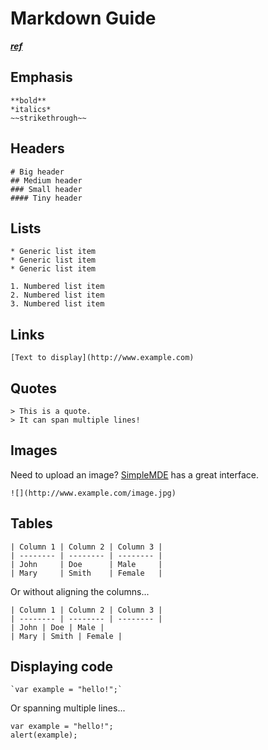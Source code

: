 # Markdown Guide

***[ref](https://simplemde.com/markdown-guide)***

## Emphasis
```
**bold**
*italics*
~~strikethrough~~
```
## Headers
```
# Big header
## Medium header
### Small header
#### Tiny header
```
## Lists
```
* Generic list item
* Generic list item
* Generic list item

1. Numbered list item
2. Numbered list item
3. Numbered list item
```
## Links
```
[Text to display](http://www.example.com)
```
## Quotes
```
> This is a quote.
> It can span multiple lines!
```
## Images   

Need to upload an image? [SimpleMDE](https://simplemde.com/) has a great interface.
```
![](http://www.example.com/image.jpg)
```
## Tables
```
| Column 1 | Column 2 | Column 3 |
| -------- | -------- | -------- |
| John     | Doe      | Male     |
| Mary     | Smith    | Female   |
```
Or without aligning the columns...
```
| Column 1 | Column 2 | Column 3 |
| -------- | -------- | -------- |
| John | Doe | Male |
| Mary | Smith | Female |
```
## Displaying code
```
`var example = "hello!";`
```
Or spanning multiple lines...
```
var example = "hello!";
alert(example);
```
